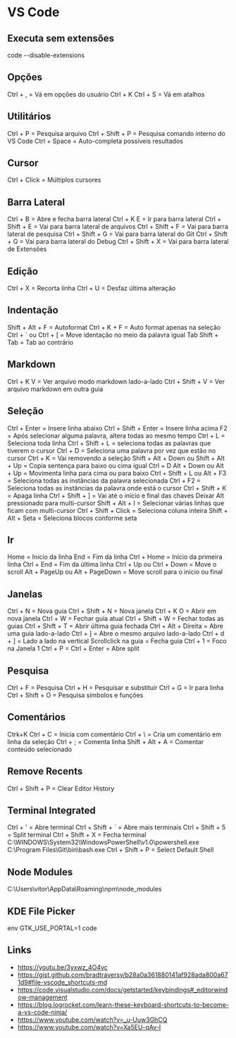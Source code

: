 # VS Code

## Executa sem extensões

code --disable-extensions

## Opções

Ctrl + , = Vá em opções do usuário
Ctrl + K Ctrl + S = Vá em atalhos

## Utilitários

Ctrl + P = Pesquisa arquivo
Ctrl + Shift + P = Pesquisa comando interno do VS Code
Ctrl + Space = Auto-completa possíveis resultados

## Cursor

Ctrl + Click = Múltiplos cursores

## Barra Lateral

Ctrl + B = Abre e fecha barra lateral
Ctrl + K E = Ir para barra lateral
Ctrl + Shift + E = Vai para barra lateral de arquivos
Ctrl + Shift + F = Vai para barra lateral de pesquisa
Ctrl + Shift + G = Vai para barra lateral do Git
Ctrl + Shift + G = Vai para barra lateral do Debug
Ctrl + Shift + X = Vai para barra lateral de Extensões

## Edição

Ctrl + X = Recorta linha
Ctrl + U = Desfaz última alteração

## Indentação

Shift + Alt + F = Autoformat
Ctrl + K + F = Auto format apenas na seleção
Ctrl + ´ ou Ctrl + [ = Move identação no meio da palavra igual Tab
Shift + Tab = Tab ao contrário

## Markdown

Ctrl + K V = Ver arquivo modo markdown lado-a-lado
Ctrl + Shift + V = Ver arquivo markdown em outra guia

## Seleção

Ctrl + Enter = Insere linha abaixo
Ctrl + Shift + Enter = Insere linha acima
F2 = Após selecionar alguma palavra, altera todas ao mesmo tempo
Ctrl + L = Seleciona toda linha
Ctrl + Shift + L = seleciona todas as palavras que tiverem o cursor
Ctrl + D = Seleciona uma palavra por vez que estão no cursor
Ctrl + K = Vai removendo a seleção
Shift + Alt + Down ou Shift + Alt + Up = Copia sentença para baixo ou cima igual Ctrl + D
Alt + Down ou Alt + Up = Movimenta linha para cima ou para baixo
Ctrl + Shift + L ou Alt + F3 = Seleciona todas as instâncias da palavra selecionada
Ctrl + F2 = Seleciona todas as instâncias da palavra onde está o cursor
Ctrl + Shift + K = Apaga linha
Ctrl + Shift + ] = Vai até o início e final das chaves
Deixar Alt pressionado para multi-cursor
Shift + Alt + I = Selecionar várias linhas que ficam com multi-cursor
Ctrl + Shift + Click = Seleciona coluna inteira
Shift + Alt + Seta = Seleciona blocos conforme seta

## Ir

Home = Início da linha
End = Fim da linha
Ctrl + Home = Início da primeira linha
Ctrl + End = Fim da última linha
Ctrl + Up ou Ctrl + Down = Move o scroll
Alt + PageUp ou Alt + PageDown = Move scroll para o início ou final

## Janelas

Ctrl + N = Nova guia
Ctrl + Shift + N = Nova janela
Ctrl + K O = Abrir em nova janela
Ctrl + W = Fechar guia atual
Ctrl + Shift + W = Fechar todas as guias
Ctrl + Shift + T = Abrir última guia fechada
Ctrl + Alt + Direita = Abre uma guia lado-a-lado
Ctrl + ] = Abre o mesmo arquivo lado-a-lado
Ctrl + d + ] = Lado a lado na vertical
Scrollclick na guia = Fecha guia
Ctrl + 1 = Foco na Janela 1
Ctrl + P = Ctrl + Enter = Abre split

## Pesquisa

Ctrl + F = Pesquisa
Ctrl + H = Pesquisar e substituir
Ctrl + G = Ir para linha
Ctrl + Shift + O = Pesquisa símbolos e funções

## Comentários

Ctrk+K Ctrl + C = Inicia com comentário
Ctrl + \ = Cria um comentário em linha da seleção
Ctrl + ; = Comenta linha
Shift + Alt + A = Comentar conteúdo selecionado

## Remove Recents

Ctrl + Shift + P = Clear Editor History

## Terminal Integrated

Ctrl + ' = Abre terminal
Ctrl + Shift + ` = Abre mais terminais
Ctrl + Shift + 5 = Split terminal
Ctrl + Shift + X = Fecha terminal
C:\WINDOWS\System32\WindowsPowerShell\v1.0\powershell.exe
C:\Program Files\Git\bin\bash.exe
Ctrl + Shift + P = Select Default Shell

## Node Modules

C:\Users\vitor\AppData\Roaming\npm\node_modules

## KDE File Picker

env GTK_USE_PORTAL=1 code

## Links

- https://youtu.be/3yxwz_4O4yc
- https://gist.github.com/bradtraversy/b28a0a361880141af928ada800a671d9#file-vscode_shortcuts-md
- https://code.visualstudio.com/docs/getstarted/keybindings#_editorwindow-management
- https://blog.logrocket.com/learn-these-keyboard-shortcuts-to-become-a-vs-code-ninja/
- https://www.youtube.com/watch?v=_u-Uuw3GhCQ
- https://www.youtube.com/watch?v=Xa5EU-qAv-I
